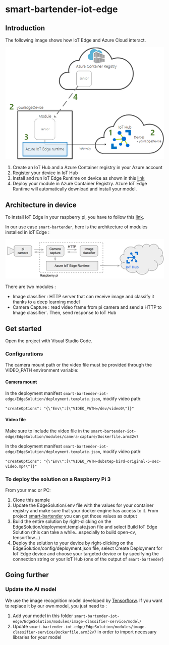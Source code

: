 # smart-bartender-iot-edge

## Introduction

The following image shows how IoT Edge and Azure Cloud interact.

![IoT Edge deployment](img/iot-edge-deployment.png)

1) Create an IoT Hub and a Azure Container registry in your Azure account
2) Register your device in IoT Hub
3) Install and run IoT Edge Runtime on device as shown in this [link](https://docs.microsoft.com/en-us/azure/iot-edge/how-to-install-iot-edge-linux)
4) Deploy your module in Azure Container Registry. Azure IoT Edge Runtime will automatically download and install your model.

## Architecture in device

To install IoT Edge in your raspberry pi, you have to follow this [link](https://docs.microsoft.com/en-us/azure/iot-edge/how-to-install-iot-edge-linux).

In our use case `smart-bartender`, here is the architecture of modules installed in ioT Edge : 

![Iot Architecture](img/architecture-iot-edge.png)

There are two modules :

- Image classifier : HTTP server that can receive image and classify it thanks to a deep learning model
- Camera Capture : read video frame from pi camera and send a HTTP to Image classifier`. Then, send response to IoT Hub

## Get started

Open the project with Visual Studio Code.

### Configurations

The camera mount path or the video file must be provided through the VIDEO_PATH environment variable:

#### Camera mount

In the deployment manifest `smart-bartender-iot-edge/EdgeSolution/deployment.template.json`, modify video path:

    "createOptions": "{\"Env\":[\"VIDEO_PATH=/dev/video0\"]}"

#### Video file

Make sure to include the video file in the `smart-bartender-iot-edge/EdgeSolution/modules/camera-capture/Dockerfile.arm32v7`

In the deployment manifest `smart-bartender-iot-edge/EdgeSolution/deployment.template.json`, modify video path:

    "createOptions": "{\"Env\":[\"VIDEO_PATH=dubstep-bird-original-5-sec-video.mp4\"]}"

### To deploy the solution on a Raspberry Pi 3

From your mac or PC:

1) Clone this sample
2) Update the EdgeSolution/.env file with the values for your container registry and make sure that your docker engine has access to it.
From project [smart-bartender](https://github.com/xebia-france/smart-bartender.git) you can get those values as output
3) Build the entire solution by right-clicking on the EdgeSolution/deployment.template.json file and select Build IoT Edge Solution (this can take a while...especially to build open-cv, tensorflow...)
4) Deploy the solution to your device by right-clicking on the EdgeSolution/config/deployment.json file, select Create Deployment for IoT Edge device and choose your targeted device or by specifying the connection string or your IoT Hub (one of the output of `smart-bartender`)

## Going further

### Update the AI model

We use the image recognition model developed by [Tensorflorw](https://www.tensorflow.org/tutorials/images/image_recognition).
If you want to replace it by our own model, you just need to : 

1) Add your model in this folder `smart-bartender-iot-edge/EdgeSolution/modules/image-classifier-service/model/`
2) Update `smart-bartender-iot-edge/EdgeSolution/modules/image-classifier-service/Dockerfile.arm32v7` in order to import necessary libraries for your model
